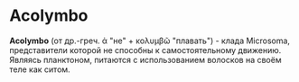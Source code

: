 # Acolymbo

**Acolymbo** (от др.-греч. ἀ "не" + κολυμβῶ "плавать") - клада Microsoma, представители которой не способны к самостоятельному движению. Являясь планктоном, питаются с использованием волосков на своём теле как ситом.